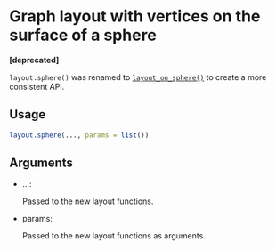 # Graph layout with vertices on the surface of a sphere

**\[deprecated\]**

`layout.sphere()` was renamed to
[`layout_on_sphere()`](https://r.igraph.org/reference/layout_on_sphere.md)
to create a more consistent API.

## Usage

``` r
layout.sphere(..., params = list())
```

## Arguments

- ...:

  Passed to the new layout functions.

- params:

  Passed to the new layout functions as arguments.
